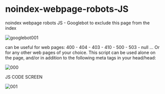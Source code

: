# noindex-webpage-robots-JS
noindex webpage robots JS - Googlebot to exclude this page from the index

![googlebot001](https://user-images.githubusercontent.com/83957788/174448724-ca789526-4804-40f9-a18d-b1e4ac37a90c.png)


can be useful for web pages: 400 - 404 - 403 - 410 - 500 -  503 - null ...
Or for any other web pages of your choice. This script can be used alone on the page, and/or in addition to the following meta tags in your head/head: 


![000](https://user-images.githubusercontent.com/83957788/174448411-e1dae543-93e8-462a-8734-dd919c6b098b.jpg)



JS CODE SCREEN

![001](https://user-images.githubusercontent.com/83957788/174448613-8d324380-a9d9-43b2-a3f8-c5b70f09638e.jpg)
